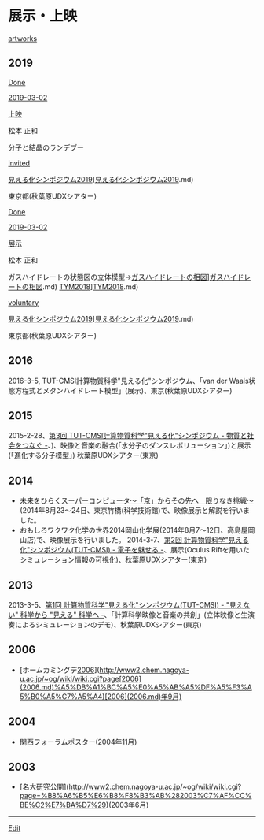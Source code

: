 # 展示・上映

[artworks](artworks.md)

## 2019

[Done](Done.md)

[2019-03-02](2019-03-02.md)

[上映](上映.md)

松本 正和

分子と結晶のランデブー

[invited](invited.md)

[見える化シンポジウム2019](見える化シンポジウム2019.md)][見える化シンポジウム2019](見える化シンポジウム2019.md).md)

東京都(秋葉原UDXシアター)



[Done](Done.md)

[2019-03-02](2019-03-02.md)

[展示](展示.md)

松本 正和

ガスハイドレートの状態図の立体模型→[ガスハイドレートの相図](ガスハイドレートの相図.md)][ガスハイドレートの相図](ガスハイドレートの相図.md).md) [TYM2018](TYM2018.md)][TYM2018](TYM2018.md).md)

[voluntary](voluntary.md)

[見える化シンポジウム2019](見える化シンポジウム2019.md)][見える化シンポジウム2019](見える化シンポジウム2019.md).md)

東京都(秋葉原UDXシアター)



## 2016


2016-3-5, TUT-CMSI計算物質科学"見える化"シンポジウム、「van der Waals状態方程式とメタンハイドレート模型」(展示)、東京(秋葉原UDXシアター)



## 2015


2015-2-28、[第3回 TUT-CMSI計算物質科学"見える化"シンポジウム - 物質と社会をつなぐ -](http://www.cms-initiative.jp/ja/events/20150228_mieruka)、)、映像と音楽の融合(「水分子のダンスレボリューション」)と展示(「進化する分子模型」) 秋葉原UDXシアター(東京)



## 2014


* [未来をひらくスーパーコンピュータ～「京」からその先へ　限りなき挑戦～](http://www.aics.riken.jp/library/event/mirai2014.html)(2014年8月23～24日、東京竹橋(科学技術館)で、映像展示と解説を行いました。
* おもしろワクワク化学の世界2014岡山化学展(2014年8月7～12日、高島屋岡山店)で、映像展示を行いました。
2014-3-7、[第2回 計算物質科学"見える化"シンポジウム(TUT-CMSI) - 電子を魅せる -](http://www.cms-initiative.jp/ja/events/20140308_mieruka)、展示(Oculus Riftを用いたシミュレーション情報の可視化)、秋葉原UDXシアター(東京)



## 2013


2013-3-5、[第1回 計算物質科学"見える化"シンポジウム(TUT-CMSI) - "見えない" 科学から "見える" 科学へ -](http://www.cms-initiative.jp/ja/events/CMSI_events/20130305-scienceviz1)、「計算科学映像と音楽の共創」(立体映像と生演奏によるシミュレーションのデモ)、秋葉原UDXシアター(東京)



## 2006


* [ホームカミングデ[2006](2006.md)](http://www2.chem.nagoya-u.ac.jp/~og/wiki/wiki.cgi?page[2006](2006.md)%A5%DB%A1%BC%A5%E0%A5%AB%A5%DF%A5%F3%A5%B0%A5%C7%A5%A4)[2006](2006.md)年9月)



## 2004


* 関西フォーラムポスター(2004年11月)



## 2003


* [名大[研究](研究.md)公開](http://www2.chem.nagoya-u.ac.jp/~og/wiki/wiki.cgi?page=%B8%A6%B5%E6%B8%F8%B3%AB%282003%C7%AF%CC%BE%C2%E7%BA%D7%29)(2003年6月)





----
[Edit](https://github.com/vitroid/vitroid.github.io/edit/master/MD/展示・上映.md)
